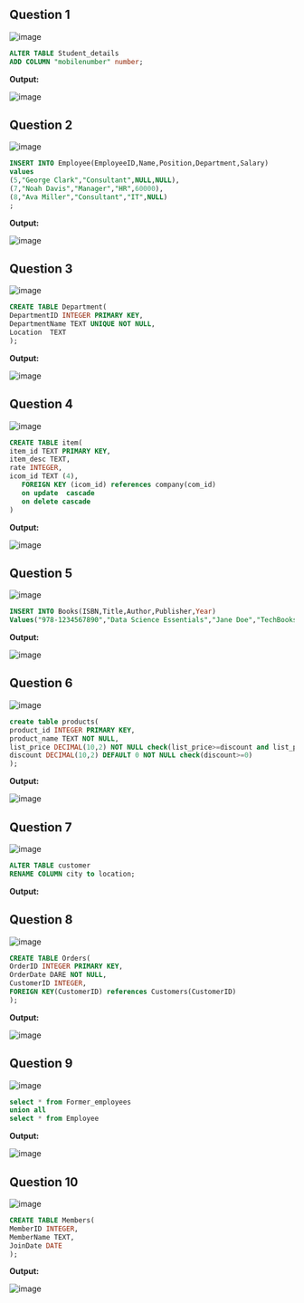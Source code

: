 **Question 1**
--
![image](https://github.com/user-attachments/assets/5a95743e-fa02-4845-bbc7-4a6447d71816)


```sql
ALTER TABLE Student_details
ADD COLUMN "mobilenumber" number;
```

**Output:**

![image](https://github.com/user-attachments/assets/61765f05-468b-4bf4-bff8-1bff0b4fe478)

**Question 2**
---
![image](https://github.com/user-attachments/assets/c0a40f92-6b36-4941-8924-1d906bbed58d)


```sql
INSERT INTO Employee(EmployeeID,Name,Position,Department,Salary)
values
(5,"George Clark","Consultant",NULL,NULL),
(7,"Noah Davis","Manager","HR",60000),
(8,"Ava Miller","Consultant","IT",NULL)
;
```

**Output:**

![image](https://github.com/user-attachments/assets/ef4fbef8-708d-42fd-998c-a6f9a2bed81c)


**Question 3**
---
![image](https://github.com/user-attachments/assets/05e9e7dc-2cc9-47ee-ad0c-f061bec7558a)


```sql
CREATE TABLE Department(
DepartmentID INTEGER PRIMARY KEY,
DepartmentName TEXT UNIQUE NOT NULL,
Location  TEXT
);
```

**Output:**

![image](https://github.com/user-attachments/assets/ee7112ca-a8a1-4f97-9e26-d05bad74606f)


**Question 4**
---
![image](https://github.com/user-attachments/assets/70ac9055-2e7a-4175-8b06-965711d062d8)


```sql
CREATE TABLE item(
item_id TEXT PRIMARY KEY,
item_desc TEXT,
rate INTEGER,
icom_id TEXT (4),
   FOREIGN KEY (icom_id) references company(com_id)
   on update  cascade
   on delete cascade
)
```

**Output:**

![image](https://github.com/user-attachments/assets/2c8af5cb-9df5-4608-9180-3fec1bda807a)

**Question 5**
---
![image](https://github.com/user-attachments/assets/281bdb90-d636-4875-b6f8-61137a39236b)


```sql
INSERT INTO Books(ISBN,Title,Author,Publisher,Year)
Values("978-1234567890","Data Science Essentials","Jane Doe","TechBooks",2024);
```

**Output:**

![image](https://github.com/user-attachments/assets/b19312b7-99c4-423e-8596-c9dc6729afa5)


**Question 6**
---
![image](https://github.com/user-attachments/assets/297d28ff-44a5-4714-837e-a6042a1a02bd)

```sql
create table products(
product_id INTEGER PRIMARY KEY,
product_name TEXT NOT NULL,
list_price DECIMAL(10,2) NOT NULL check(list_price>=discount and list_price>=0),
discount DECIMAL(10,2) DEFAULT 0 NOT NULL check(discount>=0)
);
```

**Output:**

![image](https://github.com/user-attachments/assets/f852440a-8e82-432d-adcb-447870a4a951)


**Question 7**
---
![image](https://github.com/user-attachments/assets/3d95093b-1b6d-4658-a5cb-7d5acc157c12)


```sql
ALTER TABLE customer
RENAME COLUMN city to location;
```

**Output:**


**Question 8**
---
![image](https://github.com/user-attachments/assets/2ef46c26-4087-4224-879d-9019e1441763)


```sql
CREATE TABLE Orders(
OrderID INTEGER PRIMARY KEY,
OrderDate DARE NOT NULL,
CustomerID INTEGER,
FOREIGN KEY(CustomerID) references Customers(CustomerID)
);
```

**Output:**

![image](https://github.com/user-attachments/assets/35c16cff-a2fc-4413-912b-4b9ee0752662)


**Question 9**
---
![image](https://github.com/user-attachments/assets/664b96c4-b6a5-49bf-8cf6-7bb83f1d7837)


```sql
select * from Former_employees
union all
select * from Employee
```

**Output:**

![image](https://github.com/user-attachments/assets/440a6001-558e-4999-8b55-b23bb52f70d3)


**Question 10**
---
![image](https://github.com/user-attachments/assets/3a04cc3b-fca6-4503-98c0-23aa2ac65d5d)


```sql
CREATE TABLE Members(
MemberID INTEGER,
MemberName TEXT,
JoinDate DATE
);
```

**Output:**

![image](https://github.com/user-attachments/assets/cf8be135-9a29-4111-979a-9be65a204dcc)
